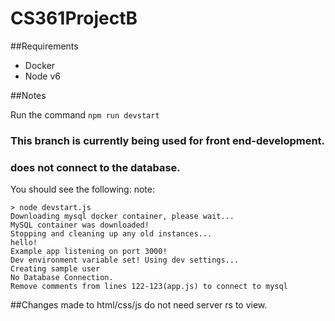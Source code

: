 # CS361ProjectB

##Requirements
- Docker
- Node v6

##Notes

Run the command ```npm run devstart```

### This branch is currently being used for front end-development.
### does not connect to the database.

You should see the following:
note: 

```
> node devstart.js
Downloading mysql docker container, please wait...
MySQL container was downloaded!
Stopping and cleaning up any old instances...
hello!
Example app listening on port 3000!
Dev environment variable set! Using dev settings...
Creating sample user
No Database Connection.
Remove comments from lines 122-123(app.js) to connect to mysql
```







##Changes made to html/css/js do not need server rs to view.



